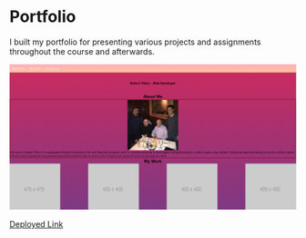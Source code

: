 # Portfolio

I built my portfolio for presenting various projects and assignments throughout the course and afterwards.

![portfolioscreenshot](https://github.com/roberttilton/Portfolio/blob/main/assets/Screenshot%202021-02-03%20200314.png)

[Deployed Link](https://roberttilton.github.io/Portfolio/)

